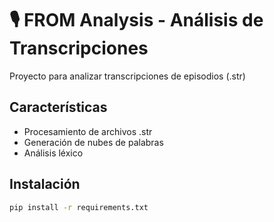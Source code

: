 # 🎙 FROM Analysis - Análisis de Transcripciones

Proyecto para analizar transcripciones de episodios (.str)

## Características
- Procesamiento de archivos .str
- Generación de nubes de palabras
- Análisis léxico

## Instalación
```bash
pip install -r requirements.txt